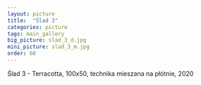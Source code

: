 ```yaml
---
layout: picture
title:  "Ślad 3"
categories: picture
tags: main_gallery
big_picture: slad_3_d.jpg
mini_picture: slad_3_m.jpg
order: 60
---
```

Ślad 3 - Terracotta, 100x50, technika mieszana na płótnie, 2020